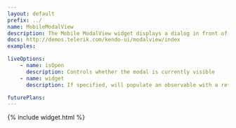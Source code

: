```yaml
---
layout: default
prefix: ../
name: MobileModalView
description: The Mobile ModalView widget displays a dialog in front of the application.
docs: http://demos.telerik.com/kendo-ui/modalview/index
examples:

liveOptions:
    - name: isOpen
      description: Controls whether the modal is currently visible
    - name: widget
      description: If specified, will populate an observable with a reference to the actual widget

futurePlans:
---
```


{% include widget.html %}

